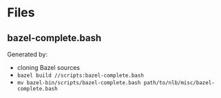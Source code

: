 # Files

## bazel-complete.bash
Generated by:
  - cloning Bazel sources
  - `bazel build //scripts:bazel-complete.bash`
  - `mv bazel-bin/scripts/bazel-complete.bash path/to/nlb/misc/bazel-complete.bash`
